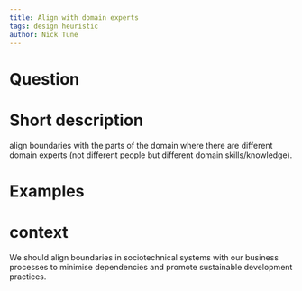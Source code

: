 ```yaml
---
title: Align with domain experts
tags: design heuristic
author: Nick Tune
---
```

# Question

# Short description

align boundaries with the parts of the domain where there are different domain experts (not different people but different domain skills/knowledge).

# Examples

# context

We should align boundaries in sociotechnical systems with our business processes to minimise dependencies and promote sustainable development practices.
